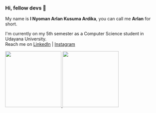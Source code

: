 ### Hi, fellow devs 👋

My name is **I Nyoman Arlan Kusuma Ardika**, you can call me **Arlan** for short.

I'm currently on my 5th semester as a Computer Science student in Udayana University.\
Reach me on [LinkedIn](https://www.linkedin.com/in/arlan-kusuma-ardika-81b514194/) | [Instagram](https://www.instagram.com/rlan.kusuma/)
<p align="left">
<a href="https://github.com/frhanklin">
  <img height="180em" src="https://github-readme-stats-eight-theta.vercel.app/api?username=frhanklin&show_icons=true&theme=algolia&include_all_commits=true&count_private=true"/>
  <img height="180em" src="https://github-readme-stats-eight-theta.vercel.app/api/top-langs/?username=frhanklin&layout=compact&langs_count=8&theme=algolia"/>
</a>
</p>

<!--
**frhanklin/frhanklin** is a ✨ _special_ ✨ repository because its `README.md` (this file) appears on your GitHub profile.

Here are some ideas to get you started:

- 🔭 I’m currently working on ...
- 🌱 I’m currently learning ...
- 👯 I’m looking to collaborate on ...
- 🤔 I’m looking for help with ...
- 💬 Ask me about ...
- 📫 How to reach me: ...
- 😄 Pronouns: ...
- ⚡ Fun fact: ...
-->
